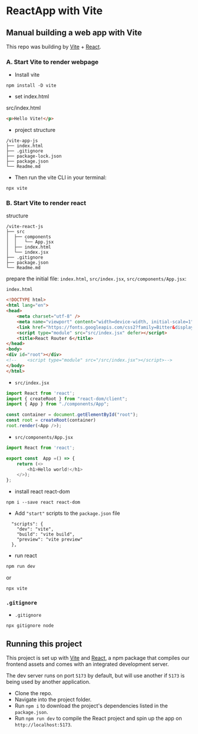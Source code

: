# ReactApp with Vite

## Manual building a web app with Vite

This repo was building by [Vite](https://vitejs.dev/guide/) + [React](https://stackblitz.com/edit/vitejs-vite-5hwepw?file=index.html&terminal=dev).

###  A. Start Vite to render webpage

- Install vite 

```
npm install -D vite
```

- set index.html

src/index.html

```html
<p>Hello Vite!</p>
```

-   project structure

```
/vite-app-js
├── index.html 
├── .gitignore 
├── package-lock.json 
├── package.json 
└── Readme.md
```

- Then run the vite CLI in your terminal:

```
npx vite 
```

###  B. Start Vite to render react

structure

```
/vite-react-js
├── src 
│  ├── components
│  │   └── App.jsx
│  ├── index.html 
│  └── index.jsx
├── .gitignore 
├── package.json 
└── Readme.md
```

prepare the initial file: `index.html`, `src/index.jsx`, `src/components/App.jsx`:

`index.html`
```html
<!DOCTYPE html>
<html lang="en">
<head>
    <meta charset="utf-8" />
    <meta name="viewport" content="width=device-width, initial-scale=1">
    <link href="https://fonts.googleapis.com/css2?family=Bitter&display=swap" rel="stylesheet">
    <script type="module" src="src/index.jsx" defer></script>
    <title>React Router 6</title>
</head>
<body>
<div id="root"></div>
<!--    <script type="module" src="/src/index.jsx"></script>-->
</body>
</html>
```

-   `src/index.jsx`

```js
import React from 'react';
import { createRoot } from "react-dom/client";
import { App } from "./components/App";

const container = document.getElementById("root");
const root = createRoot(container)
root.render(<App />);
```

-   `src/components/App.jsx`

```js
import React from 'react';

export const  App =() => {
    return (<>
        <h1>Hello world!</h1>
    </>);
};
```

- install react react-dom

```
npm i --save react react-dom  
```

- Add `"start"` scripts to the `package.json` file  

```
  "scripts": {
    "dev": "vite", 
    "build": "vite build", 
    "preview": "vite preview" 
  },
```

- run react

```sh
npm run dev
```

or

```sh
npx vite 
```

### `.gitignore`

- `.gitignore`

```
npx gitignore node
```

## Running this project

This project is set up with [Vite](https://vitejs.dev/) and [React](https://react.dev/), a npm package
that compiles our frontend assets and comes with an integrated development server.

The dev server runs on port `5173` by default, but will use another if `5173` is
being used by another application.

- Clone the repo.
- Navigate into the project folder.
- Run `npm i` to download the project's dependencies listed in the `package.json`.
- Run `npm run dev` to compile the React project and spin up the app on `http://localhost:5173`.

